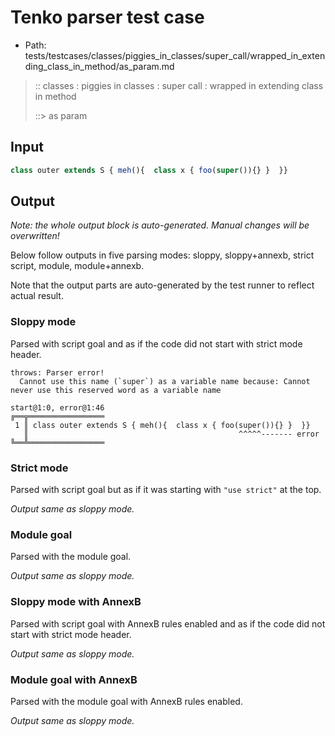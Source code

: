 # Tenko parser test case

- Path: tests/testcases/classes/piggies_in_classes/super_call/wrapped_in_extending_class_in_method/as_param.md

> :: classes : piggies in classes : super call : wrapped in extending class in method
>
> ::> as param

## Input

`````js
class outer extends S { meh(){  class x { foo(super()){} }  }}
`````

## Output

_Note: the whole output block is auto-generated. Manual changes will be overwritten!_

Below follow outputs in five parsing modes: sloppy, sloppy+annexb, strict script, module, module+annexb.

Note that the output parts are auto-generated by the test runner to reflect actual result.

### Sloppy mode

Parsed with script goal and as if the code did not start with strict mode header.

`````
throws: Parser error!
  Cannot use this name (`super`) as a variable name because: Cannot never use this reserved word as a variable name

start@1:0, error@1:46
╔══╦═════════════════
 1 ║ class outer extends S { meh(){  class x { foo(super()){} }  }}
   ║                                               ^^^^^------- error
╚══╩═════════════════

`````

### Strict mode

Parsed with script goal but as if it was starting with `"use strict"` at the top.

_Output same as sloppy mode._

### Module goal

Parsed with the module goal.

_Output same as sloppy mode._

### Sloppy mode with AnnexB

Parsed with script goal with AnnexB rules enabled and as if the code did not start with strict mode header.

_Output same as sloppy mode._

### Module goal with AnnexB

Parsed with the module goal with AnnexB rules enabled.

_Output same as sloppy mode._
